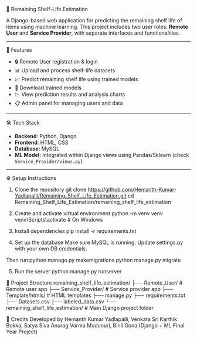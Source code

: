 🧪 Remaining Shelf-Life Estimation

A Django-based web application for predicting the remaining shelf life of items using machine learning. This project includes two user roles: **Remote User** and **Service Provider**, with separate interfaces and functionalities.

---

🚀 Features

- 🔒 Remote User registration & login
- 📊 Upload and process shelf-life datasets
- 📈 Predict remaining shelf life using trained models
- 📂 Download trained models
- 📉 View prediction results and analysis charts
- 📋 Admin panel for managing users and data

---

 🛠️ Tech Stack

- **Backend**: Python, Django
- **Frontend**: HTML, CSS
- **Database**: MySQL
- **ML Model**: Integrated within Django views using Pandas/Sklearn (check `Service_Provider/views.py`)

---

⚙️ Setup Instructions

1. Clone the repository
git clone https://github.com/Hemanth-Kumar-Yadlapalli/Remaining_Shelf_Life_Estimation.git
 cd Remaining_Shelf_Life_Estimation/remaining_shelf_life_estimation


2. Create and activate virtual environment
python -m venv venv
venv\Scripts\activate  # On Windows


3. Install dependencies
pip install -r requirements.txt

4. Set up the database
Make sure MySQL is running. Update settings.py with your own DB credentials.

Then run:python manage.py makemigrations
python manage.py migrate

5. Run the server
python manage.py runserver

📁 Project Structure
remaining_shelf_life_estimation/
├── Remote_User/           # Remote user app
├── Service_Provider/      # Service provider app
├── Template/htmls/        # HTML templates
├── manage.py
├── requirements.txt
├── Datasets.csv
├── labeled_data.csv
└── remaining_shelf_life_estimation/  # Main Django project folder

🙌 Credits
Developed by Hemanth Kumar Yadlapalli, Venkata Sri Karthik Bokka, Satya Siva Anurag Varma Mudunuri, Binli Gona
(Django + ML Final Year Project)

